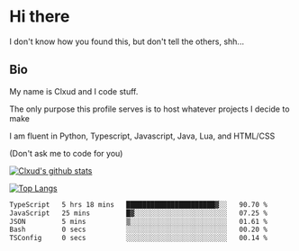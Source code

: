 

# Hi there
I don't know how you found this, but don't tell the others, shh...

## Bio
My name is Clxud and I code stuff.

The only purpose this profile serves is to host whatever projects I decide to make

I am fluent in Python, Typescript, Javascript, Java, Lua, and HTML/CSS



(Don't ask me to code for you)

[![Clxud's github stats](https://github-readme-stats.vercel.app/api?username=cloudwithax&count_private=true&theme=dark&show_icons=true)](https://github.com/anuraghazra/github-readme-stats) 

[![Top Langs](https://github-readme-stats.vercel.app/api/top-langs/?username=cloudwithax&theme=dark)](https://github.com/anuraghazra/github-readme-stats)

<!--START_SECTION:waka-->

```txt
TypeScript   5 hrs 18 mins   ██████████████████████▓░░   90.70 %
JavaScript   25 mins         █▓░░░░░░░░░░░░░░░░░░░░░░░   07.25 %
JSON         5 mins          ▒░░░░░░░░░░░░░░░░░░░░░░░░   01.61 %
Bash         0 secs          ░░░░░░░░░░░░░░░░░░░░░░░░░   00.20 %
TSConfig     0 secs          ░░░░░░░░░░░░░░░░░░░░░░░░░   00.14 %
```

<!--END_SECTION:waka-->







